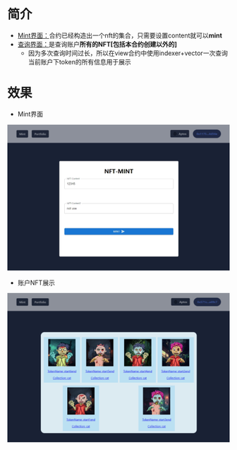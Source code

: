 # 简介

* <u>Mint界面：</u>合约已经构造出一个nft的集合，只需要设置content就可以**mint**
* <u>查询界面：</u>是查询账户**所有的NFT[包括本合约创建以外的]**
  * 因为多次查询时间过长，所以在view合约中使用indexer+vector一次查询当前账户下token的所有信息用于展示

# 效果

* Mint界面

![alt text](mint.png)

* 账户NFT展示

![alt text](portfolio.jpg)

